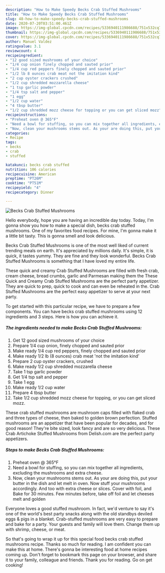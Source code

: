 ```yaml
---
description: "How to Make Speedy Becks Crab Stuffed Mushrooms"
title: "How to Make Speedy Becks Crab Stuffed Mushrooms"
slug: 48-how-to-make-speedy-becks-crab-stuffed-mushrooms
date: 2020-07-20T03:51:00.461Z
image: https://img-global.cpcdn.com/recipes/5336940111986688/751x532cq70/becks-crab-stuffed-mushrooms-recipe-main-photo.jpg
thumbnail: https://img-global.cpcdn.com/recipes/5336940111986688/751x532cq70/becks-crab-stuffed-mushrooms-recipe-main-photo.jpg
cover: https://img-global.cpcdn.com/recipes/5336940111986688/751x532cq70/becks-crab-stuffed-mushrooms-recipe-main-photo.jpg
author: Manuel Valdez
ratingvalue: 3.1
reviewcount: 4
recipeingredient:
- "12 good sized mushrooms of your choice"
- "1/4 cup onion finely chopped and sauted prior"
- "1/4 cup red peppers finely chopped and sauted prior"
- "1/2 lb 8 ounces crab meat not the imitation kind"
- "2 cup oyster crackers crushed"
- "1/2 cup shredded mozzarella cheese"
- "1 tsp garlic powder"
- "1/4 tsp salt and pepper"
- "1 egg"
- "1/2 cup water"
- "4 tbsp butter"
- "1/2 cup shredded mozz cheese for topping or you can get sliced mozz"
recipeinstructions:
- "Preheat oven @ 365°F"
- "Need a bowl for stuffing, so you can mix together all ingredients, excluding the mushrooms and extra cheese."
- "Now, clean your mushrooms stems out. As your are doing this, put your butter in the dish and let melt in oven. Now stuff your mushrooms accordingly. And too with extra cheese or slices. Cover with foil, and Bake for 30 minutes. Few minutes before, take off foil and let cheeses melt and golden"
categories:
- Recipe
tags:
- becks
- crab
- stuffed

katakunci: becks crab stuffed 
nutrition: 106 calories
recipecuisine: American
preptime: "PT26M"
cooktime: "PT51M"
recipeyield: "4"
recipecategory: Dinner

---
```



![Becks Crab Stuffed Mushrooms](https://img-global.cpcdn.com/recipes/5336940111986688/751x532cq70/becks-crab-stuffed-mushrooms-recipe-main-photo.jpg)

Hello everybody, hope you are having an incredible day today. Today, I'm gonna show you how to make a special dish, becks crab stuffed mushrooms. One of my favorites food recipes. For mine, I'm gonna make it a little bit tasty. This is gonna smell and look delicious.

Becks Crab Stuffed Mushrooms is one of the most well liked of current trending meals on earth. It's appreciated by millions daily. It's simple, it is quick, it tastes yummy. They are fine and they look wonderful. Becks Crab Stuffed Mushrooms is something that I have loved my entire life.

These quick and creamy Crab Stuffed Mushrooms are filled with fresh crab, cream cheese, bread crumbs, garlic and Parmesan making them the These Quick and Creamy Crab Stuffed Mushrooms are the perfect party appetizer. They are quick to prep, quick to cook and can even be reheated in the. Crab Stuffed Mushrooms are the perfect easy appetizer to serve at your next party.


To get started with this particular recipe, we have to prepare a few components. You can have becks crab stuffed mushrooms using 12 ingredients and 3 steps. Here is how you can achieve it.

<!--inarticleads1-->

##### The ingredients needed to make Becks Crab Stuffed Mushrooms:

1. Get 12 good sized mushrooms of your choice
1. Prepare 1/4 cup onion, finely chopped and sauted prior
1. Make ready 1/4 cup red peppers, finely chopped and sauted prior
1. Make ready 1/2 lb (8 ounces) crab meat &#39;not the imitation kind&#39;
1. Prepare 2 cup oyster crackers, crushed
1. Make ready 1/2 cup shredded mozzarella cheese
1. Take 1 tsp garlic powder
1. Get 1/4 tsp salt and pepper
1. Take 1 egg
1. Make ready 1/2 cup water
1. Prepare 4 tbsp butter
1. Take 1/2 cup shredded mozz cheese for topping, or you can get sliced mozz.


These crab stuffed mushrooms are mushroom caps filled with flaked crab and three types of cheese, then baked to golden brown perfection. Stuffed mushrooms are an appetizer that have been popular for decades, and for good reason! They&#39;re bite sized, look fancy and are so very delicious. These Crab Artichoke Stuffed Mushrooms from Delish.com are the perfect party appetizers. 

<!--inarticleads2-->

##### Steps to make Becks Crab Stuffed Mushrooms:

1. Preheat oven @ 365°F
1. Need a bowl for stuffing, so you can mix together all ingredients, excluding the mushrooms and extra cheese.
1. Now, clean your mushrooms stems out. As your are doing this, put your butter in the dish and let melt in oven. Now stuff your mushrooms accordingly. And too with extra cheese or slices. Cover with foil, and Bake for 30 minutes. Few minutes before, take off foil and let cheeses melt and golden


Everyone loves a good stuffed mushroom. In fact, we&#39;d venture to say it&#39;s one of the world&#39;s best party snacks along with the old standbys deviled eggs &amp; pigs in a blanket. Crab-stuffed mushrooms are very easy to prepare and bake for a party. Your guests and family will love them. Change them up with shrimp, cheese, or meat. 

So that's going to wrap it up for this special food becks crab stuffed mushrooms recipe. Thanks so much for reading. I am confident you can make this at home. There's gonna be interesting food at home recipes coming up. Don't forget to bookmark this page on your browser, and share it to your family, colleague and friends. Thank you for reading. Go on get cooking!
